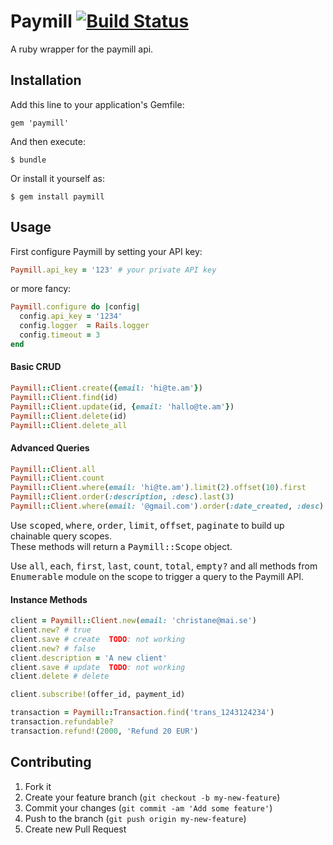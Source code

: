 # Paymill [![Build Status](https://secure.travis-ci.org/max-power/paymill-ruby.png)](http://travis-ci.org/dkd/paymill-ruby)

A ruby wrapper for the paymill api.

## Installation

Add this line to your application's Gemfile:

    gem 'paymill'

And then execute:

    $ bundle

Or install it yourself as:

    $ gem install paymill

## Usage

First configure Paymill by setting your API key:

```ruby    
Paymill.api_key = '123' # your private API key
```

or more fancy:
    
```ruby
Paymill.configure do |config|
  config.api_key = '1234'
  config.logger  = Rails.logger
  config.timeout = 3
end
```

#### Basic CRUD

```ruby
Paymill::Client.create({email: 'hi@te.am'})
Paymill::Client.find(id)
Paymill::Client.update(id, {email: 'hallo@te.am'})
Paymill::Client.delete(id)
Paymill::Client.delete_all
```

#### Advanced Queries 

```ruby
Paymill::Client.all
Paymill::Client.count
Paymill::Client.where(email: 'hi@te.am').limit(2).offset(10).first
Paymill::Client.order(:description, :desc).last(3)
Paymill::Client.where(email: '@gmail.com').order(:date_created, :desc).delete_all
```

Use <tt>scoped</tt>, <tt>where</tt>, <tt>order</tt>, <tt>limit</tt>, <tt>offset</tt>, <tt>paginate</tt> 
to build up chainable query scopes.  
These methods will return a <tt>Paymill::Scope</tt> object.

Use <tt>all</tt>, <tt>each</tt>, <tt>first</tt>, <tt>last</tt>, <tt>count</tt>, <tt>total</tt>, <tt>empty?</tt>
and all methods from <tt>Enumerable</tt> module on the scope to trigger a query to the Paymill API.

#### Instance Methods

```ruby
client = Paymill::Client.new(email: 'christane@mai.se')
client.new? # true
client.save # create  TODO: not working
client.new? # false
client.description = 'A new client'
client.save # update  TODO: not working
client.delete # delete

client.subscribe!(offer_id, payment_id)
```

```ruby
transaction = Paymill::Transaction.find('trans_1243124234')
transaction.refundable?
transaction.refund!(2000, 'Refund 20 EUR')
```

## Contributing

1. Fork it
2. Create your feature branch (`git checkout -b my-new-feature`)
3. Commit your changes (`git commit -am 'Add some feature'`)
4. Push to the branch (`git push origin my-new-feature`)
5. Create new Pull Request
